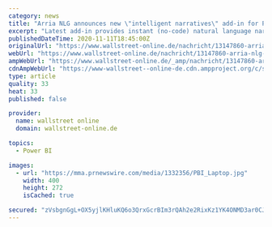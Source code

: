 ```yaml
---
category: news
title: "Arria NLG announces new \"intelligent narratives\" add-in for Power BI dashboards - now available on Microsoft AppSource"
excerpt: "Latest add-in provides instant (no-code) natural language narratives to quickly identify, understand, communicate and action key insights based on all of the dashboard's visuals and underlying data."
publishedDateTime: 2020-11-11T18:45:00Z
originalUrl: "https://www.wallstreet-online.de/nachricht/13147860-arria-nlg-announces-new-intelligent-narratives-add-in-for-power-bi-dashboards-now-available-on-microsoft-appsource"
webUrl: "https://www.wallstreet-online.de/nachricht/13147860-arria-nlg-announces-new-intelligent-narratives-add-in-for-power-bi-dashboards-now-available-on-microsoft-appsource"
ampWebUrl: "https://www.wallstreet-online.de/_amp/nachricht/13147860-arria-nlg-announces-new-intelligent-narratives-add-in-for-power-bi-dashboards-now-available-on-microsoft-appsource"
cdnAmpWebUrl: "https://www-wallstreet--online-de.cdn.ampproject.org/c/s/www.wallstreet-online.de/_amp/nachricht/13147860-arria-nlg-announces-new-intelligent-narratives-add-in-for-power-bi-dashboards-now-available-on-microsoft-appsource"
type: article
quality: 33
heat: 33
published: false

provider:
  name: wallstreet online
  domain: wallstreet-online.de

topics:
  - Power BI

images:
  - url: "https://mma.prnewswire.com/media/1332356/PBI_Laptop.jpg"
    width: 400
    height: 272
    isCached: true

secured: "zVsbgnGgL+OX5yjlKHluKQ6o3QrxGcrBIm3rQAh2e2RixKz1YK4ONMD3ar0CJTrkHrV4x8rg2ginKmhJk3d7SVmSbaa4ylVdzF1iY4wVpDvlU0ePvTCWor9D6CmjE1IxEk3N1O3N0zNFeImB5fLuKTOr6TZLdPbxL5jOJrHOpGGen6RinWXaxgjeAb9pu76wWKF81XrleUW3ArPyUJdupZ5RwTW6DMxdIWir6hcg16wPcVFkDDqAcU7fgDgHFhDGT1Y4NXtLxyrJsULBgo+2ZMZIiclqrr/DF2pwbLiQ6Xrs8zudUH7Igvd0Tez8ECFS45rmXF19e1qNBZxUKEsTdQEVSeqa1jHXBgThGtQQGRE=;ahoY0UQqfkbeE/wDy33/gA=="
---
```


